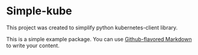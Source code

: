 # Simple-kube

This project was created to simplify python kubernetes-client library.

This is a simple example package. You can use
[Github-flavored Markdown](https://guides.github.com/features/mastering-markdown/)
to write your content.
